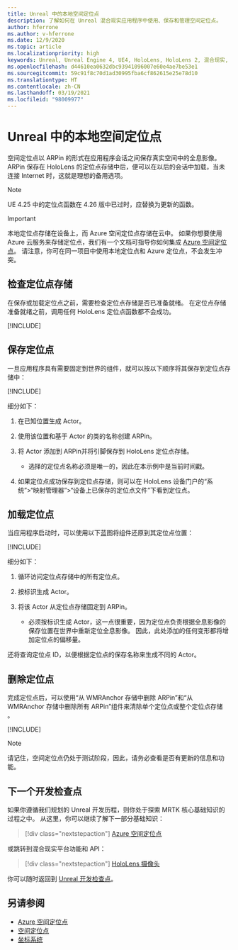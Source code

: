 ```yaml
---
title: Unreal 中的本地空间定位点
description: 了解如何在 Unreal 混合现实应用程序中使用、保存和管理空间定位点。
author: hferrone
ms.author: v-hferrone
ms.date: 12/9/2020
ms.topic: article
ms.localizationpriority: high
keywords: Unreal, Unreal Engine 4, UE4, HoloLens, HoloLens 2, 混合现实, 开发, 功能, 文档, 指南, 全息影像, 空间定位点, 混合现实头戴显示设备, windows 混合现实头戴显示设备, 虚拟现实头戴显示设备
ms.openlocfilehash: d44610ea0632dbc93941096007e60e4ae7be53e1
ms.sourcegitcommit: 59c91f8c70d1ad30995fba6cf862615e25e78d10
ms.translationtype: HT
ms.contentlocale: zh-CN
ms.lasthandoff: 03/19/2021
ms.locfileid: "98009977"
---
```

# <a name="local-spatial-anchors-in-unreal"></a>Unreal 中的本地空间定位点

空间定位点以 ARPin 的形式在应用程序会话之间保存真实空间中的全息影像。 ARPin 保存在 HoloLens 的定位点存储中后，便可以在以后的会话中加载，当未连接 Internet 时，这就是理想的备用选项。

> [!NOTE]
> UE 4.25 中的定位点函数在 4.26 版中已过时，应替换为更新的函数。 

> [!IMPORTANT]
> 本地定位点存储在设备上，而 Azure 空间定位点存储在云中。 如果你想要使用 Azure 云服务来存储定位点，我们有一个文档可指导你如何集成 [Azure 空间定位点](unreal-azure-spatial-anchors.md)。 请注意，你可在同一项目中使用本地定位点和 Azure 定位点，不会发生冲突。

## <a name="checking-the-anchor-store"></a>检查定位点存储

在保存或加载定位点之前，需要检查定位点存储是否已准备就绪。  在定位点存储准备就绪之前，调用任何 HoloLens 定位点函数都不会成功。  

[!INCLUDE[](includes/tabs-sa-1.md)]

## <a name="saving-anchors"></a>保存定位点

一旦应用程序具有需要固定到世界的组件，就可以按以下顺序将其保存到定位点存储中： 

[!INCLUDE[](includes/tabs-sa-2.md)]

细分如下：
1. 在已知位置生成 Actor。
2. 使用该位置和基于 Actor 的类的名称创建 ARPin。 
3. 将 Actor 添加到 ARPin并将引脚保存到 HoloLens 定位点存储。  
    * 选择的定位点名称必须是唯一的，因此在本示例中是当前时间戳。 

4. 如果定位点成功保存到定位点存储，则可以在 HoloLens 设备门户的“系统”>“映射管理器”>“设备上已保存的定位点文件”下看到定位点。 

## <a name="loading-anchors"></a>加载定位点

当应用程序启动时，可以使用以下蓝图将组件还原到其定位点位置：

[!INCLUDE[](includes/tabs-sa-3.md)]

细分如下：
1. 循环访问定位点存储中的所有定位点。 
2. 按标识生成 Actor。
3. 将该 Actor 从定位点存储固定到 ARPin。  

    * 必须按标识生成 Actor，这一点很重要，因为定位点负责根据全息影像的保存位置在世界中重新定位全息影像。 因此，此处添加的任何变形都将增加定位点的偏移量。 

还将查询定位点 ID，以便根据定位点的保存名称来生成不同的 Actor。 

## <a name="removing-anchors"></a>删除定位点 

完成定位点后，可以使用“从 WMRAnchor 存储中删除 ARPin”和“从 WMRAnchor 存储中删除所有 ARPin”组件来清除单个定位点或整个定位点存储 。

[!INCLUDE[](includes/tabs-sa-4.md)]

> [!NOTE]
> 请记住，空间定位点仍处于测试阶段，因此，请务必查看是否有更新的信息和功能。

## <a name="next-development-checkpoint"></a>下一个开发检查点

如果你遵循我们规划的 Unreal 开发历程，则你处于探索 MRTK 核心基础知识的过程之中。 从这里，你可以继续了解下一部分基础知识： 

> [!div class="nextstepaction"]
> [Azure 空间定位点](unreal-azure-spatial-anchors.md)

或跳转到混合现实平台功能和 API：

> [!div class="nextstepaction"]
> [HoloLens 摄像头](unreal-hololens-camera.md)

你可以随时返回到 [Unreal 开发检查点](unreal-development-overview.md#2-core-building-blocks)。

## <a name="see-also"></a>另请参阅

* [Azure 空间定位点](unreal-azure-spatial-anchors.md)
* [空间定位点](../../design/spatial-anchors.md)
* [坐标系统](../../design/coordinate-systems.md)
